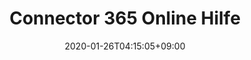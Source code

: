 ---
title: Connector 365 Online Hilfe
description: Connector 365 Online Hilfe
date: 2020-01-26T04:15:05+09:00
draft: false
# updatesBanner: "Banner - &nbsp; [Hugo ZDoc theme](https://github.com/zzossig/hugo-theme-zdoc) &nbsp; just arrived"
footer:
  sections:
    - title: General
      links:
        - title: Main Page
          link: https://belware.de/
        - title: Support
          link: support/
        - title: Impressum
          link: legalnotice/
  contents: 
    align: left
    applySinglePageCss: false

sections:
  - bgcolor: "#f7f8f9"
    type: card
    description:
    color: "#000000"
    header: 
      title: Our Solutions
      color: '#000000'
      fontSize: 32
      width: 220
    cards:
      - subtitle:
        subtitlePosition: center
        image: images/appsbanner.png
        color: "#000000"
        description: In the Connector 365 Apps section you will find the documentation for our solutions from BC 15 onPrem, as well as SaaS. 
        button: 
          name: To our Apps
          link: apps
          size: large
          target: _blank
          color: 'white'
          bgcolor: '#184977'
      - subtitle:
        subtitlePosition: center
        image: images/addonsbanner.png
        color: "#000000"
        description: In the section Connector NAV / BC Add-ons you will find the documentation for our solutions up to BC 14 onPrem in C/AL. 
        button: 
          name: To our Addons
          link: under-construction
          size: large
          target: _blank
          color: 'white'
          bgcolor: '#184977'
---